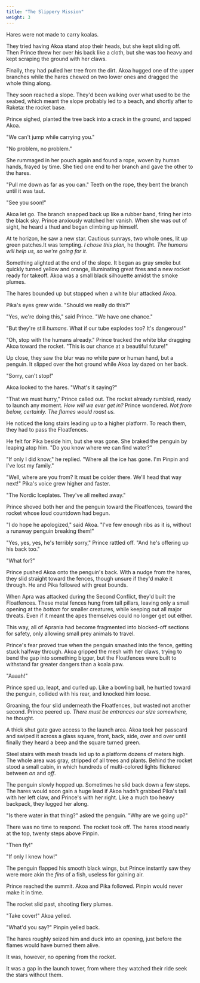 ```yaml
---
title: "The Slippery Mission"
weight: 3
---
```


Hares were not made to carry koalas.

They tried having Akoa stand atop their heads, but she kept sliding off. Then Prince threw her over his back like a cloth, but she was too heavy and kept scraping the ground with her claws.

Finally, they had pulled her tree from the dirt. Akoa hugged one of the upper branches while the hares chewed on two lower ones and dragged the whole thing along.

They soon reached a slope. They'd been walking over what used to be the seabed, which meant the slope probably led to a beach, and shortly after to Raketa: the rocket base.

Prince sighed, planted the tree back into a crack in the ground, and tapped Akoa. 

"We can't jump while carrying you."

"No problem, no problem." 

She rummaged in her pouch again and found a rope, woven by human hands, frayed by time. She tied one end to her branch and gave the other to the hares.

"Pull me down as far as you can." Teeth on the rope, they bent the branch until it was taut.

"See you soon!" 

Akoa let go. The branch snapped back up like a rubber band, firing her into the black sky. Prince anxiously watched her vanish. When she was out of sight, he heard a thud and began climbing up himself.

At te horizon, he saw a new star. Cautious sunrays, two whole ones, lit up green patches.It was tempting. _I chose this plan,_ he thought. _The humans will help us, so we're going for it._

Something alighted at the end of the slope. It began as gray smoke but quickly turned yellow and orange, illuminating great fires and a new rocket ready for takeoff. Akoa was a small black silhouette amidst the smoke plumes.

The hares bounded up but stopped when a white blur attacked Akoa.

Pika's eyes grew wide. "Should we really do this?"

"Yes, we're doing this," said Prince. "We have one chance."

"But they're still _humans_. What if our tube explodes too? It's dangerous!"

"Oh, stop with the humans already." Prince tracked the white blur dragging Akoa toward the rocket. "This is our chance at a beautiful future!"

Up close, they saw the blur was no white paw or human hand, but a penguin. It slipped over the hot ground while Akoa lay dazed on her back.

"Sorry, can't stop!"

Akoa looked to the hares. "What's it saying?" 

"That we must hurry," Prince called out. The rocket already rumbled, ready to launch any moment. _How will we ever get in?_ Prince wondered. _Not from below, certainly. The flames would roast us._

He noticed the long stairs leading up to a higher platform. To reach them, they had to pass the Floatfences. 

He felt for Pika beside him, but she was gone. She braked the penguin by leaping atop him. "Do you know where we can find water?"

"If only I did know," he replied. "Where all the ice has gone. I'm Pinpin and I've lost my family."

"Well, where are you from? It must be colder there. We'll head that way next!" Pika's voice grew higher and faster.

"The Nordic Iceplates. They've all melted away."

Prince shoved both her and the penguin toward the Floatfences, toward the rocket whose loud countdown had begun.

"I do hope he apologized," said Akoa. "I've few enough ribs as it is, without a runaway penguin breaking them!"

"Yes, yes, yes, he's terribly sorry," Prince rattled off. "And he's offering up his back too."

"What for?"

Prince pushed Akoa onto the penguin's back. With a nudge from the hares, they slid straight toward the fences, though unsure if they'd make it through. He and Pika followed with great bounds.

When Apra was attacked during the Second Conflict, they'd built the Floatfences. These metal fences hung from tall pillars, leaving only a small opening at the _bottom_ for smaller creatures, while keeping out all major threats. Even if it meant the apes themselves could no longer get out either. 

This way, all of Aprania had become fragmented into blocked-off sections for safety, only allowing small prey animals to travel.

Prince's fear proved true when the penguin smashed into the fence, getting stuck halfway through. Akoa gripped the mesh with her claws, trying to bend the gap into something bigger, but the Floatfences were built to withstand far greater dangers than a koala paw.

"Aaaah!" 

Prince sped up, leapt, and curled up. Like a bowling ball, he hurtled toward the penguin, collided with his rear, and knocked him loose.

Groaning, the four slid underneath the Floatfences, but wasted not another second. Prince peered up. _There must be entrances our size somewhere,_ he thought.

A thick shut gate gave access to the launch area. Akoa took her passcard and swiped it across a glass square, front, back, side, over and over until finally they heard a beep and the square turned green.

Steel stairs with mesh treads led up to a platform dozens of meters high. The whole area was gray, stripped of all trees and plants. Behind the rocket stood a small cabin, in which hundreds of multi-colored lights flickered between _on_ and _off_.

The penguin slowly hopped up. Sometimes he slid back down a few steps. The hares would soon gain a huge lead if Akoa hadn't grabbed Pika's tail with her left claw, and Prince's with her right. Like a much too heavy backpack, they lugged her along.

"Is there water in that thing?" asked the penguin. "Why are we going up?"

There was no time to respond. The rocket took off. The hares stood nearly at the top, twenty steps above Pinpin.

"Then fly!"

"If only I knew how!" 

The penguin flapped his smooth black wings, but Prince instantly saw they were more akin the _fins_ of a fish, useless for gaining air.

Prince reached the summit. Akoa and Pika followed. Pinpin would never make it in time.

The rocket slid past, shooting fiery plumes.

"Take cover!" Akoa yelled.

"What'd you say?" Pinpin yelled back.

The hares roughly seized him and duck into an opening, just before the flames would have burned them alive.

It was, however, no opening from the rocket. 

It was a gap in the launch tower, from where they watched their ride seek the stars without them.
